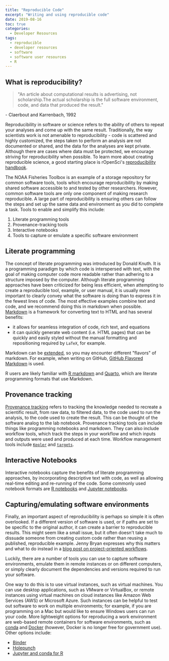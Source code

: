 ```yaml
---
title: "Reproducible Code"
excerpt: "Writing and using reproducible code"
date: 2019-08-16
toc: true
categories:
  - Developer Resources
tags:
  - reproducible
  - developer resources
  - software
  - software user resources
  - R
---
```




## What is reproducibility?

> "An article about computational results is advertising, not scholarship.The actual scholarship is the full software environment, code, and data that produced the result." 
>
\- Claerbout and Karrenbach, 1992

Reproducibility in software or science refers to the ability of others to
repeat your analyses and come up with the same result. Traditionally,
the way scientists work is not amenable to reproducibility - code is
scattered and highly customized, the steps taken to perform an analysis
are not documented or shared, and the data for the analyses are kept
private. Although there are cases where data must be
protected, we encourage striving for reproducibility when possible. To learn more about creating reproducible science, a good starting place is rOpenSci's [reproducibility
handbook](https://ropensci-archive.github.io/reproducibility-guide/).

The NOAA Fisheries Toolbox is an example of a storage repository for
common software tools, tools which encourage reproducibility by making
shared software accessible to and tested by other researchers. However,
common software tools are only one component of making research
reproducible. A large part of reproducibility is ensuring others can
follow the steps and set up the same data and environment as you did to
complete a task. Tools to enable and simplify this include:

1. Literate programming tools
2. Provenance-tracking tools
3. Interactive notebooks
4. Tools to capture or emulate a specific software environment

## Literate programming

The concept of literate programming was introduced by Donald Knuth. It
is a programming paradigm by which code is interspersed with text, with the goal
 of making computer code more readable rather than adhering to a structure imposed
by the computer. Although literate programming approaches have been
criticized for being less efficient, when attempting to create a
reproducible tool, example, or user manual, it is usually more important
to clearly convey what the software is doing than to express it in the fewest
lines of code. The most effective examples combine text and code, and we
recommend doing this in markdown when possible. [Markdown](https://www.markdownguide.org/) is a framework
for converting text to HTML and has several benefits: 

- it allows for seamless integration of code, rich text, and equations
- it can quickly generate web content (i.e. HTML pages) that can be quickly and
easily styled without the manual formatting and repositioning required
by `LaTeX`, for example.

Markdown can be [extended](https://www.markdownguide.org/extended-syntax/), so 
you may encounter different "flavors" of markdown. For example, when writing on
GitHub, [GitHub Flavored Markdown](https://github.github.com/gfm/) is used.

R users are likely familiar with [R markdown](https://rmarkdown.rstudio.com/) 
and [Quarto](https://quarto.org/), which are literate programming formats that use Markdown. 

## Provenance tracking

[Provenance tracking](https://rrcns.readthedocs.io/en/latest/provenance_tracking.html) 
refers to tracking the knowledge needed to recreate a scientific result, from 
raw data, to filtered data, to the code used to run the analysis, to the code 
used to create the result. This can be thought of the software analog to the 
lab notebook. Provenance tracking tools can include things
like programming notebooks and markdown. They
can also include workflow tools, which track the steps in your workflow
and which inputs and outputs were used and produced at each time. Workflow 
management tools include [`Kepler`](https://kepler-project.org/) and 
[`targets`](https://docs.ropensci.org/targets/).

## Interactive Notebooks

Interactive notebooks capture the benefits of literate programming approaches, by
incorporating descriptive text with code, as well as allowing real-time editing 
and re-running of the code. Some commonly used notebook formats are [R
notebooks](https://bookdown.org/yihui/rmarkdown/notebook.html) and [Jupyter
notebooks](https://jupyter-notebook-beginner-guide.readthedocs.io/en/latest/what_is_jupyter.html).

## Capturing/emulating software environments

Finally, an important aspect of reproducibility is perhaps so simple
it is often overlooked. If a different version of software is used, or
if paths are set to be specific to the original author, it can create a
barrier to reproducible results. This might seem like a small issue, but
it often doesn't take much to dissuade someone from creating custom code
rather than reusing a published, reproducible example. Jenny Bryan expresses why
 this  matters and what to do instead in a 
[blog post on project-oriented workflows](https://www.tidyverse.org/articles/2017/12/workflow-vs-script/).

Luckily, there are a number of tools you can use to capture software
environments, emulate them in remote instances or on different
computers, or simply clearly document the dependencies and versions
required to run your software. 

One way to do this is to use virtual instances, such as virtual machines. You can use desktop
applications, such as VMware or VirtualBox, or remote instances using
virtual machines on cloud instances like Amazon Web Services (AWS) or
Microsoft Azure. Such instances can be helpful to test out
software to work on multiple environments; for example, if you are
programming on a Mac but would like to ensure Windows users can run your
code. More lightweight options for reproducing a work environment are web-based 
remote containers for software environments, such as [conda](https://docs.conda.io/en/latest/) and
[Docker](https://www.docker.com/) (however, Docker is no longer free for government use). 
Other options include:

- [Binder](https://mybinder.org/)
- [Holepunch](https://github.com/karthik/holepunch)
- [Jupyter and conda for R](https://anaconda.org/chdoig/jupyter-and-conda-for-r/notebook)
